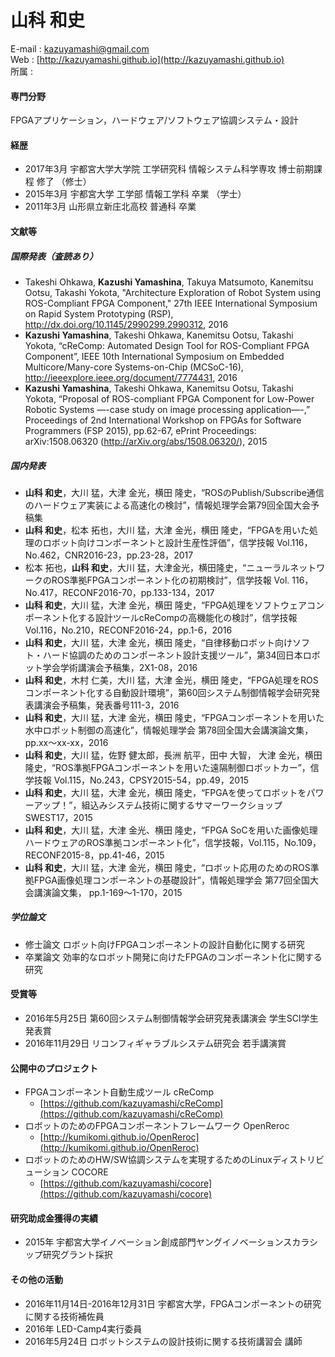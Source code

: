 # 山科 和史
E-mail : kazuyamashi@gmail.com  
Web : [http://kazuyamashi.github.io](http://kazuyamashi.github.io)  
所属 : 

#### 専門分野
FPGAアプリケーション，ハードウェア/ソフトウェア協調システム・設計

#### 経歴

- 2017年3月 宇都宮大学大学院 工学研究科 情報システム科学専攻 博士前期課程 修了 （修士）
- 2015年3月 宇都宮大学 工学部 情報工学科 卒業 （学士）
- 2011年3月 山形県立新庄北高校 普通科 卒業  

#### 文献等

##### 国際発表（査読あり）

- Takeshi Ohkawa, **Kazushi Yamashina**, Takuya Matsumoto, Kanemitsu Ootsu, Takashi Yokota, "Architecture Exploration of Robot System using ROS-Compliant FPGA Component," 27th IEEE International Symposium on Rapid System Prototyping (RSP), http://dx.doi.org/10.1145/2990299.2990312, 2016
- **Kazushi Yamashina**, Takeshi Ohkawa, Kanemitsu Ootsu, Takashi Yokota, “cReComp: Automated Design Tool for ROS-Compliant FPGA Component”, IEEE 10th International Symposium on Embedded Multicore/Many-core Systems-on-Chip (MCSoC-16), http://ieeexplore.ieee.org/document/7774431, 2016
- **Kazushi Yamashina**, Takeshi Ohkawa, Kanemitsu Ootsu, Takashi Yokota, “Proposal of ROS-compliant FPGA Component for Low-Power Robotic Systems —-case study on image processing application—-,” Proceedings of 2nd International Workshop on FPGAs for Software Programmers (FSP 2015), pp.62-67, ePrint Proceedings: arXiv:1508.06320 (http://arXiv.org/abs/1508.06320/), 2015

##### 国内発表

- **山科 和史**，大川 猛，大津 金光，横田 隆史，“ROSのPublish/Subscribe通信のハードウェア実装による高速化の検討”，情報処理学会第79回全国大会予稿集
- **山科 和史**，松本 拓也，大川 猛，大津 金光，横田 隆史，“FPGAを用いた処理のロボット向けコンポーネントと設計生産性評価”，信学技報 Vol.116，No.462，CNR2016-23，pp.23-28，2017
- 松本 拓也，**山科 和史**，大川 猛，大津金光，横田隆史，“ニューラルネットワークのROS準拠FPGAコンポーネント化の初期検討”，信学技報 Vol. 116，No.417，RECONF2016-70，pp.133-134，2017
- **山科 和史**，大川 猛，大津 金光，横田 隆史，“FPGA処理をソフトウェアコンポーネント化する設計ツールcReCompの高機能化の検討”，信学技報 Vol.116，No.210，RECONF2016-24，pp.1-6，2016
- **山科 和史**，大川 猛，大津 金光，横田 隆史，“自律移動ロボット向けソフト・ハード協調のためのコンポーネント設計支援ツール”，第34回日本ロボット学会学術講演会予稿集，2X1-08，2016
- **山科 和史**，木村 仁美，大川 猛，大津 金光，横田 隆史，“FPGA処理をROSコンポーネント化する自動設計環境”，第60回システム制御情報学会研究発表講演会予稿集，発表番号111-3，2016
- **山科 和史**，大川 猛，大津 金光，横田 隆史，“FPGAコンポーネントを用いた水中ロボット制御の高速化”，情報処理学会 第78回全国大会講演論文集，pp.xx～xx-xx，2016
- **山科 和史**，大川 猛，佐野 健太郎，長洲 航平，田中 大智， 大津 金光，横田 隆史，“ROS準拠FPGAコンポーネントを用いた遠隔制御ロボットカー”，信学技報 Vol.115，No.243，CPSY2015-54，pp.49，2015
- **山科 和史**，大川 猛，大津 金光，横田 隆史，“FPGAを使ってロボットをパワーアップ！”，組込みシステム技術に関するサマーワークショップ SWEST17，2015
- **山科 和史**，大川 猛，大津 金光、横田 隆史，“FPGA SoCを用いた画像処理ハードウェアのROS準拠コンポーネント化”，信学技報，Vol.115，No.109，RECONF2015-8，pp.41-46，2015
- **山科 和史**，大川 猛，大津 金光，横田 隆史，“ロボット応用のためのROS準拠FPGA画像処理コンポーネントの基礎設計”，情報処理学会 第77回全国大会講演論文集， pp.1-169～1-170，2015

##### 学位論文

- 修士論文 ロボット向けFPGAコンポーネントの設計自動化に関する研究
- 卒業論文 効率的なロボット開発に向けたFPGAのコンポーネント化に関する研究

#### 受賞等

- 2016年5月25日 第60回システム制御情報学会研究発表講演会 学生SCI学生発表賞
- 2016年11月29日 リコンフィギャラブルシステム研究会 若手講演賞

#### 公開中のプロジェクト

- FPGAコンポーネント自動生成ツール cReComp
	- [https://github.com/kazuyamashi/cReComp](https://github.com/kazuyamashi/cReComp)
- ロボットのためのFPGAコンポーネントフレームワーク OpenReroc
	- [http://kumikomi.github.io/OpenReroc](http://kumikomi.github.io/OpenReroc)
- ロボットのためのHW/SW協調システムを実現するためのLinuxディストリビューション COCORE
	- [https://github.com/kazuyamashi/cocore](https://github.com/kazuyamashi/cocore)

#### 研究助成金獲得の実績
- 2015年 宇都宮大学イノベーション創成部門ヤングイノベーションスカラシップ研究グラント採択

#### その他の活動

- 2016年11月14日-2016年12月31日 宇都宮大学，FPGAコンポーネントの研究に関する技術補佐員
- 2016年 LED-Camp4実行委員
- 2016年5月24日 ロボットシステムの設計技術に関する技術講習会 講師

